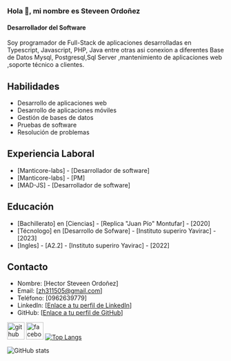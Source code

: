### Hola 👋, mi nombre  es Steveen Ordoñez
#### Desarrollador del Software

Soy programador  de Full-Stack de aplicaciones  desarrolladas  en Typescript, Javascript, PHP, Java entre otras asi
conexion a  diferentes Base de Datos  Mysql, Postgresql,Sql Server ,mantenimiento de aplicaciones web  ,soporte técnico a clientes.

## Habilidades

- Desarrollo de aplicaciones web
- Desarrollo de aplicaciones móviles
- Gestión de bases de datos
- Pruebas de software
- Resolución de problemas

## Experiencia Laboral

- [Manticore-labs] - [Desarrollador de software] 
- [Manticore-labs] - [PM]
- [MAD-JS] - [Desarrollador de software]

## Educación

- [Bachillerato] en [Ciencias] - [Replica "Juan Pío" Montufar] - [2020]
- [Técnologo] en [Desarrollo de Sofware] - [Instituto superiro Yavirac] - [2023]
- [Ingles] - [A2.2] - [Instituto superiro Yavirac] - [2022]


## Contacto

- Nombre: [Hector Steveen Ordoñez]
- Email: [zh311505@gmail.com]
- Teléfono: [0962639779]
- LinkedIn: [[Enlace a tu perfil de LinkedIn](https://www.linkedin.com/in/hector-ordo%C3%B1ez-244b0a227/)]
- GitHub: [[Enlace a tu perfil de GitHub](https://github.com/hscordonez)]


[<img src='https://cdn.jsdelivr.net/npm/simple-icons@3.0.1/icons/github.svg' alt='github' height='40'>](https://github.com/hscordonez)  [<img src='https://cdn.jsdelivr.net/npm/simple-icons@3.0.1/icons/facebook.svg' alt='facebook' height='40'>]([https://www.facebook.com/https://www.facebook.com/profile.php?id=100009444132069](https://www.facebook.com/steveen.vega.9))  
[![Top Langs](https://github-readme-stats.vercel.app/api/top-langs/?username=hscordonez)]([https://github.com/anuraghazra/github-readme-stats](https://github.com/hscordonez))

![GitHub stats](https://github-readme-stats.vercel.app/api?username=hscordonez&show_icons=true&count_private=true)  
